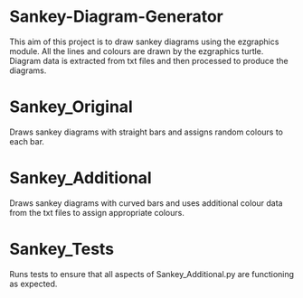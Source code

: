 # Sankey-Diagram-Generator

This aim of this project is to draw sankey diagrams using the ezgraphics module. All the lines and colours are drawn by the ezgraphics turtle. Diagram data is extracted from txt files and then processed to produce the diagrams. 

# Sankey_Original
Draws sankey diagrams with straight bars and assigns random colours to each bar. 

# Sankey_Additional
Draws sankey diagrams with curved bars and uses additional colour data from the txt files to assign appropriate colours. 

# Sankey_Tests
Runs tests to ensure that all aspects of Sankey_Additional.py are functioning as expected.  
